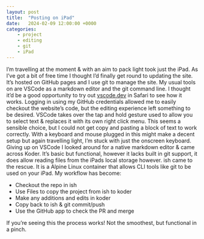 ```yaml
---
layout: post
title:  "Posting on iPad"
date:   2024-02-09 12:00:00 +0000
categories: 
    - project
    - editing
    - git
    - iPad
---
```


I’m travelling at the moment & with an aim to pack light took just the iPad. As I’ve got a bit of free time I thought I’d finally get round to updating the site. It’s hosted on GitHub pages and I use git to manage the site. My usual tools on are VSCode as a markdown editor and the git command line. I thought it’d be a good opportunity to try out [vscode.dev](https://vscode.dev) in Safari to see how it works. Logging in using my GitHub credentials allowed me to easily checkout the website’s code, but the editing experience left something to be desired. VSCode takes over the tap and hold gesture used to allow you to select text & replaces it with its own right click menu. This seems a sensible choice, but I could not get copy and pasting a block of text to work correctly. With a keyboard and mouse plugged in this might make a decent setup but again travelling light, I’m stuck with just the onscreen keyboard. Giving up on VSCode I looked around for a native markdown editor & came across Koder. It’s basic but functional, however it lacks built in git support, it does allow reading files from the iPads local storage however. ish came to the rescue. It is a Alpine Linux container that allows CLI tools like git to be used on your iPad. My workflow has become:

* Checkout the repo in ish
* Use Files to copy the project from ish to koder
* Make any additions and edits in koder
* Copy back to ish & git commit/push
* Use the GitHub app to check the PR and merge

If you’re seeing this the process works! Not the smoothest, but functional in a pinch.